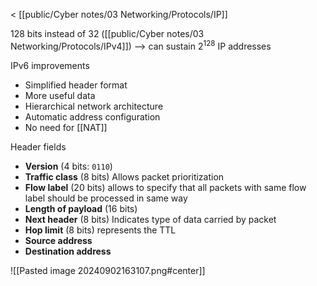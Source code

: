 < [[public/Cyber notes/03 Networking/Protocols/IP]]

128 bits instead of 32 ([[public/Cyber notes/03 Networking/Protocols/IPv4]])
--> can sustain $2^{128}$ IP addresses

IPv6 improvements
- Simplified header format
- More useful data
- Hierarchical network architecture
- Automatic address configuration
- No need for [[NAT]]

Header fields
- **Version** (4 bits: `0110`)
- **Traffic class** (8 bits) Allows packet prioritization
- **Flow label** (20 bits) allows to specify that all packets with same flow label should be processed in same way
- **Length of payload** (16 bits)
- **Next header** (8 bits) Indicates type of data carried by packet
- **Hop limit** (8 bits) represents the TTL
- **Source address**
- **Destination address**

![[Pasted image 20240902163107.png#center]]

